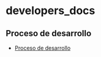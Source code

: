 # developers_docs

## Proceso de desarrollo
- [Proceso de desarrollo](/develompment_process/develompment_process.md)
